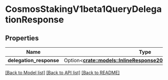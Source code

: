 # CosmosStakingV1beta1QueryDelegationResponse

## Properties

Name | Type | Description | Notes
------------ | ------------- | ------------- | -------------
**delegation_response** | Option<[**crate::models::InlineResponse20067DelegationResponse**](inline_response_200_67_delegation_response.md)> |  | [optional]

[[Back to Model list]](../README.md#documentation-for-models) [[Back to API list]](../README.md#documentation-for-api-endpoints) [[Back to README]](../README.md)


